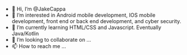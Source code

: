 - 👋 Hi, I’m @JakeCappa
- 👀 I’m interested in Android mobile development, IOS mobile development, front end or back end development, and cyber security.
- 🌱 I’m currently learning HTML/CSS and Javascript. Eventually Java/Kotlin
- 💞️ I’m looking to collaborate on ...
- 📫 How to reach me ...

<!---
JakeCappa/JakeCappa is a ✨ special ✨ repository because its `README.md` (this file) appears on your GitHub profile.
You can click the Preview link to take a look at your changes.
--->
